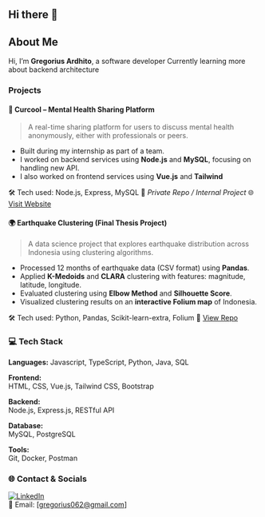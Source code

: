 ## Hi there 👋
<h2>About Me</h2>

Hi, I’m **Gregorius Ardhito**, a software developer
Currently learning more about backend architecture

### Projects

#### 💬 Curcool – Mental Health Sharing Platform  
> A real-time sharing platform for users to discuss mental health anonymously, either with professionals or peers.

- Built during my internship as part of a team.
- I worked on backend services using **Node.js** and **MySQL**, focusing on handling new API.
- I also worked on frontend services using **Vue.js** and **Tailwind**

🛠️ Tech used: Node.js, Express, MySQL 
🔗 *Private Repo / Internal Project*
🌐 [Visit Website](https://curcool.com)

#### 🌍 Earthquake Clustering (Final Thesis Project)  
> A data science project that explores earthquake distribution across Indonesia using clustering algorithms.

- Processed 12 months of earthquake data (CSV format) using **Pandas**.
- Applied **K-Medoids** and **CLARA** clustering with features: magnitude, latitude, longitude.
- Evaluated clustering using **Elbow Method** and **Silhouette Score**.
- Visualized clustering results on an **interactive Folium map** of Indonesia.

🛠️ Tech used: Python, Pandas, Scikit-learn-extra, Folium
🔗 [View Repo](https://github.com/greardhito/earthquake-cluster)


### 💻 Tech Stack

**Languages:**
Javascript, TypeScript, Python, Java, SQL

**Frontend:**  
HTML, CSS, Vue.js, Tailwind CSS, Bootstrap

**Backend:**  
Node.js, Express.js, RESTful API

**Database:**  
MySQL, PostgreSQL

**Tools:**  
Git, Docker, Postman


### 🌐 Contact & Socials  
[![LinkedIn](https://img.shields.io/badge/LinkedIn-0A66C2?logo=linkedin&logoColor=white)](www.linkedin.com/in/gregorius-ardhito-mahendra-wibowo)  
📩 Email: [gregorius062@gmail.com]
